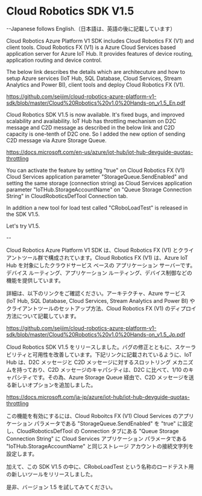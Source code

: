 # Cloud Robotics SDK V1.5
--Japanese follows English.（日本語は、英語の後に記載しています）

Cloud Robotics Azure Platform V1 SDK includes Cloud Robotics FX (V1) and client tools. Cloud Robotics FX (V1) is a Azure Cloud Services based application server for Azure IoT Hub. It provides features of device routing, application routing and device control. 

The below link describes the details which are architecuture and how to setup Azure services (IoT Hub, SQL Database, Cloud Services, Stream Analytics and Power BI), client tools and deploy Cloud Robotics FX (V1).

https://github.com/seijim/cloud-robotics-azure-platform-v1-sdk/blob/master/Cloud%20Robotics%20v1.0%20Hands-on_v1.5_En.pdf

Cloud Robotics SDK V1.5 is now available. It's fixed bugs, and improved scalability and availability. IoT Hub has throttling mechanism on D2C message and C2D message as described in the below link and C2D capacity is one-tenth of D2C one. So I added the new option of sending C2D message via Azure Storage Queue. 

https://docs.microsoft.com/en-us/azure/iot-hub/iot-hub-devguide-quotas-throttling

You can activate the feature by setting "true" on Cloud Robotics FX (V1) Cloud Services application parameter "StorageQueue.SendEnabled" and setting the same storage (connection string) as Cloud Services application parameter "IoTHub.StorageAccountName" on "Queue Storage Connection String" in CloudRoboticsDefTool Connection tab.

In addition a new tool for load test called "CRoboLoadTest" is released in the SDK V1.5.

Let's try V1.5. 


--

Cloud Robotics Azure Platform V1 SDK は、Cloud Robotics FX (V1) とクライアントツール群で構成されています。Cloud Robotics FX (V1) は、Azure IoT Hub を対象にしたクラウドサービス ベースの アプリケーション サーバーです。デバイス ルーティング、アプリケーション ルーティング、デバイス制御などの機能を提供しています。

詳細は、以下のリンクをご確認ください。アーキテクチャ、Azure サービス (IoT Hub, SQL Database, Cloud Services, Stream Analytics and Power BI) や クライアントツールのセットアップ方法、Cloud Robotics FX (V1) のディプロイ方法について記載しています。

https://github.com/seijim/cloud-robotics-azure-platform-v1-sdk/blob/master/Cloud%20Robotics%20v1.0%20Hands-on_v1.5_Jp.pdf

Cloud Robotics SDK V1.5 をリリースしました。バグの修正とともに、スケーラビリティと可用性を改善しています。下記リンクに記載されているように、IoT Hub は、D2C メッセージと C2D メッセージに対するスロットリング メカニズムを持っており、C2D メッセージのキャパシティは、D2C に比べて、1/10 のキャパシティです。その為、Azure Storage Queue 経由で、C2D メッセージを送る新しいオプションを追加しました。

https://docs.microsoft.com/ja-jp/azure/iot-hub/iot-hub-devguide-quotas-throttling

この機能を有効にするには、Cloud Roboitcs FX (V1) Cloud Services のアプリケーション パラメータである "StorageQueue.SendEnabled" を "true" に設定し、CloudRoboticsDefTool の Connection タブにある "Queue Storage Connection String" に Cloud Services アプリケーション パラメータである "IoTHub.StorageAccountName" と同じストレージ アカウントの接続文字列を設定します。

加えて、この SDK V1.5 の中に、CRoboLoadTest という名称のロードテスト用の新しいツールをリリースしました。

是非、バージョン 1.5 を試してみてください。
